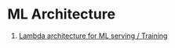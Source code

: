 # ML Architecture

1. [Lambda architecture for ML serving / Training](https://www.youtube.com/watch?v=fPlgoTLJh38)
